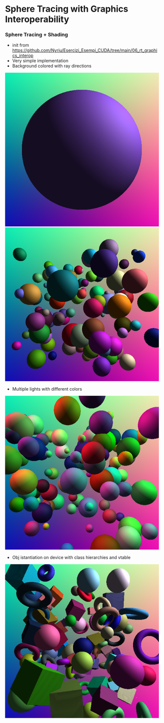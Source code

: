 # Sphere Tracing with Graphics Interoperability

### Sphere Tracing + Shading
* init from <https://github.com/Nyriu/Esercizi_Esempi_CUDA/tree/main/06_rt_graphics_interop>
* Very simple implementation
* Background colored with ray directions

![](./imgs/2021-07-01-154902_512x512_scrot.png)
![](./imgs/2021-07-06-130027_512x512_scrot.png)

* Multiple lights with different colors

![](./imgs/2021-07-06-184454_512x512_scrot.png)


* Obj istantiation on device with class hierarchies and vtable

![](./imgs/2021-07-13-224245_512x512_scrot.png)





